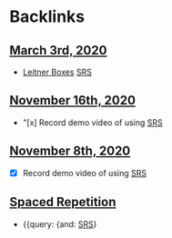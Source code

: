 
# Backlinks
## [March 3rd, 2020](<March 3rd, 2020.md>)
- [Leitner Boxes](<Leitner Boxes.md>) [SRS](<SRS.md>)

## [November 16th, 2020](<November 16th, 2020.md>)
- "[x] Record demo video of using [SRS](<SRS.md>)

## [November 8th, 2020](<November 8th, 2020.md>)
- [x] Record demo video of using [SRS](<SRS.md>)

## [Spaced Repetition](<Spaced Repetition.md>)
- {{query: {and: [SRS](<SRS.md>)}

